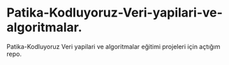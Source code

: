 # Patika-Kodluyoruz-Veri-yapilari-ve-algoritmalar.
Patika-Kodluyoruz Veri yapilari ve algoritmalar eğitimi projeleri için açtığım repo.
